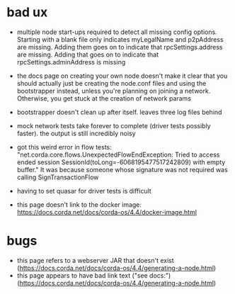# bad ux

* multiple node start-ups required to detect all missing config options. Starting with a blank file only indicates myLegalName and p2pAddress are missing. Adding them goes on to indicate that rpcSettings.address are missing. Adding that goes on to indicate that rpcSettings.adminAddress is missing

* the docs page on creating your own node doesn't make it clear that you should actually just be creating the node.conf files and using the bootstrapper instead, unless you're planning on joining a network. Otherwise, you get stuck at the creation of network params

* bootstrapper doesn't clean up after itself. leaves three log files behind

* mock network tests take forever to complete (driver tests possibly faster). the output is still incredibly noisy

* got this weird error in flow tests: "net.corda.core.flows.UnexpectedFlowEndException: Tried to access ended session SessionId(toLong=-6068195477517242809) with empty buffer." It was because someone whose signature was not required was calling SignTransactionFlow

* having to set quasar for driver tests is difficult

* this page doesn't link to the docker image: https://docs.corda.net/docs/corda-os/4.4/docker-image.html

# bugs

* this page refers to a webserver JAR that doesn't exist (https://docs.corda.net/docs/corda-os/4.4/generating-a-node.html)
* this page appears to have bad link text ("see docs:") (https://docs.corda.net/docs/corda-os/4.4/generating-a-node.html)